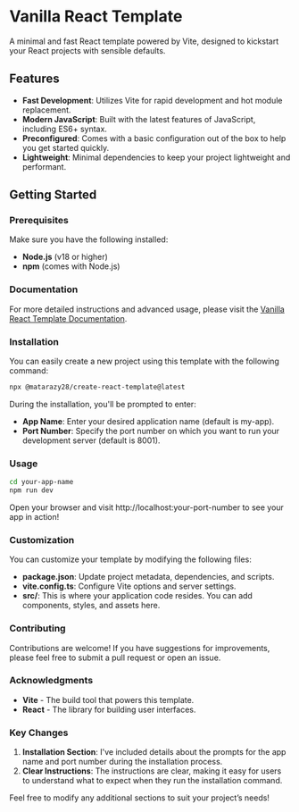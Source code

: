 # Vanilla React Template

A minimal and fast React template powered by Vite, designed to kickstart your React projects with sensible defaults.

## Features

- **Fast Development**: Utilizes Vite for rapid development and hot module replacement.
- **Modern JavaScript**: Built with the latest features of JavaScript, including ES6+ syntax.
- **Preconfigured**: Comes with a basic configuration out of the box to help you get started quickly.
- **Lightweight**: Minimal dependencies to keep your project lightweight and performant.

## Getting Started

### Prerequisites

Make sure you have the following installed:

- **Node.js** (v18 or higher)
- **npm** (comes with Node.js)

### Documentation
For more detailed instructions and advanced usage, please visit the [Vanilla React Template Documentation](https://vanilla-react-template-documentation.onrender.com/).


### Installation

You can easily create a new project using this template with the following command:

```bash
npx @matarazy28/create-react-template@latest

```

During the installation, you'll be prompted to enter:

- **App Name**: Enter your desired application name (default is my-app).
- **Port Number**: Specify the port number on which you want to run your development server (default is 8001).


### Usage

```bash
cd your-app-name
npm run dev
```

Open your browser and visit http://localhost:your-port-number to see your app in action!

### Customization
You can customize your template by modifying the following files:

- **package.json**: Update project metadata, dependencies, and scripts.
- **vite.config.ts**: Configure Vite options and server settings.
- **src/**: This is where your application code resides. You can add components, styles, and assets here.

### Contributing
Contributions are welcome! If you have suggestions for improvements, please feel free to submit a pull request or open an issue.

### Acknowledgments
- **Vite** - The build tool that powers this template.
- **React** - The library for building user interfaces.

### Key Changes

1. **Installation Section**: I've included details about the prompts for the app name and port number during the installation process.
2. **Clear Instructions**: The instructions are clear, making it easy for users to understand what to expect when they run the installation command.

Feel free to modify any additional sections to suit your project’s needs!